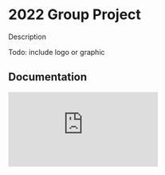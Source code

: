 # 2022 Group Project

Description

Todo: include logo or graphic

## Documentation
![GroupProject.drawio.pdf](https://github.com/StayFrostyLads/2022GroupProject/blob/main/src/GroupProject.drawio.pdf)
